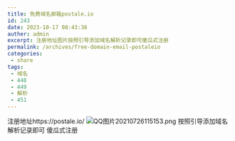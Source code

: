 ```yaml
---
title: 免费域名邮箱postale.io
id: 243
date: 2023-10-17 08:43:38
auther: admin
excerpt: 注册地址图片按照引导添加域名解析记录即可傻瓜式注册
permalink: /archives/free-domain-email-postaleio
categories:
 - share
tags: 
 - 域名
 - 448
 - 449
 - 解析
 - 451
---
```


注册地址https://postale.io/
![QQ图片20210726115153.png][1]
按照引导添加域名解析记录即可
傻瓜式注册

  [1]: https://blog.asbid.cn/usr/uploads/2021/07/3517994245.png